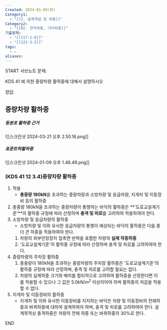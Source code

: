 ```yaml
---
Created: 2024-01-09(화)
Category1:
  - "[[2. 설계개념 및 하중]]"
Category2:
  - "[[02. 연직하중, 기타하중]]"
기출문제:
  - "[[117-1-8]]"
  - "[[121-3-2]]"
tags:
  - ✏️
aliases:
---
```

START
서브노트
문제:  

KDS 41 에 의한 중량차량 활하중에 대해서 설명하시오


정답: 

## 중량차량 활하중 

##### 등분포 활하중 근거
![[스크린샷 2024-03-21 오후 2.50.16.png]]
##### 표준트럭활하중
![[스크린샷 2024-01-09 오후 1.46.49.png]]
### (KDS 41 12 3.4)중량차량 활하중
1. 적용
	- **총중량 180kN**을 초과하는 중량차량과 소방차량 및 응급차량, 지게차 및 이동장비 등의 활하중
2. 총중량 180kN을 초과하는 중량차량이 통행하는 바닥의 활하중은 **'도로교설계기준'**의 활하중 규정에 따라 산정하며 **충격 및 피로**를 고려하여 적용하여야 한다.
3. 소방차량 및 응급차량의 활하중
	- 소방차량 및 이와 유사한 응급차량의 통행이 예상되는 바닥의 활하중은 다음 중 더 큰 하중을 적용하여야 한다.
	1. 차량의 외부안정장치 접촉면 반력을 포함한 차량의 **실제 작동하중**
	2. '도료교설계기준'의 활하중 규정에 따라 산정하며 충격 및 피로를 고려하여야 한다.
4. 중량차량의 주차장 활하중
	1. 총중량이 180kN을 초과하는 중량차량의 주차장 활하중은 '도로교설계기준'의 활하중 규정에 따라 산정하며, 충격 및 피로를 고려할 필요는 없다.
	2. 차량의 실제하중 크기와 배치를 합리적으로 고려하여 활하중을 산정한다면 이를 적용할 수 있으나 그 값은 5.0$kN/m^2$  이상이어야 하며 활하중의 저감을 적용할 수 없다.
5. 지게차 및 이동장비의 활하중
	- 지게차 및 이와 유사한 이동장비를 지지하는 바닥은 차량 및 이동장비의 전체하중과 바퀴하중에 대하여 설계하여야 하며, 충격 및 피로를 고려하여야 한다. 설계목적상 충격하중은 차량의 전체 하중 또는 바퀴하중의 30%로 한다.
<!--ID: 1688986161547-->
END
